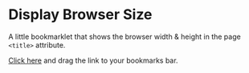 # Display Browser Size

A little bookmarklet that shows the browser width & height in the page `<title>` attribute.

[Click here](http://htmlpreview.github.io/?https://github.com/PaulAdamDavis/Browser-Size-Bookmarklet/blob/master/index.html) and drag the link to your bookmarks bar.
